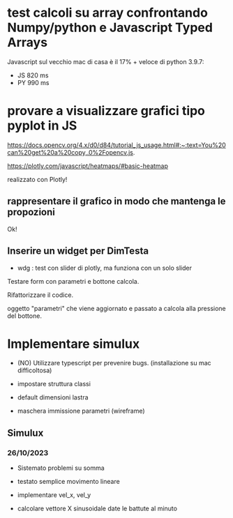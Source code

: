 # test calcoli su array confrontando Numpy/python e Javascript Typed Arrays


Javascript sul vecchio mac di casa è il 17% + veloce di python 3.9.7:

- JS 820 ms
- PY 990 ms

# provare a visualizzare grafici tipo pyplot in JS

https://docs.opencv.org/4.x/d0/d84/tutorial_js_usage.html#:~:text=You%20can%20get%20a%20copy,.0%2Fopencv.js.

https://plotly.com/javascript/heatmaps/#basic-heatmap

realizzato con Plotly!

## rappresentare il grafico in modo che mantenga le propozioni
Ok!


## Inserire un widget per DimTesta
- wdg : test con slider di plotly, ma funziona con un solo slider

Testare form con parametri e bottone calcola.

Rifattorizzare il codice.

oggetto "parametri" che viene aggiornato e passato a calcola alla pressione del bottone.

# Implementare simulux

- (NO) Utilizzare typescript per prevenire bugs. (installazione su mac difficoltosa)
- impostare struttura classi

- default dimensioni lastra
- maschera immissione parametri (wireframe)

## Simulux
### 26/10/2023 
- Sistemato problemi su somma
- testato semplice movimento lineare

- implementare vel_x, vel_y
- calcolare vettore X sinusoidale date le battute al minuto